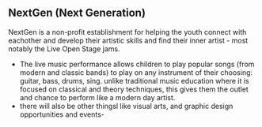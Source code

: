 
## NextGen (Next Generation) ##

NextGen is a non-profit establishment for helping the youth connect with eachother and develop their artistic skills and find their inner artist - most notably the Live Open Stage jams.
- The live music performance allows children to play popular songs (from modern and classic bands) to play on any instrument of their choosing: guitar, bass, drums, sing.  unlike traditional music education where it is focused on classical and theory techniques, this gives them the outlet and chance to perform like a modern day artist.  
- there will also be other thingsl like visual arts, and graphic design opportunities and events-